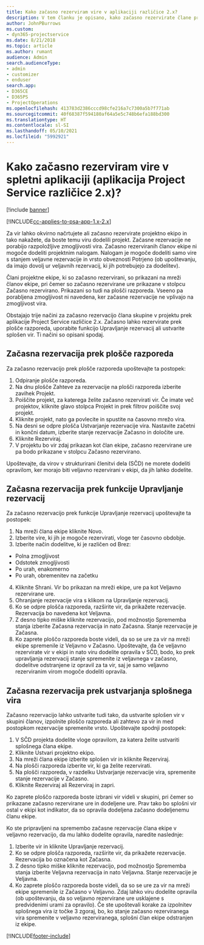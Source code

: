```yaml
---
title: Kako začasno rezerviram vire v aplikaciji različice 2.x?
description: V tem članku je opisano, kako začasno rezervirate člane projektne ekipe v storitvi Project Service.
author: JohnPBurrows
ms.custom:
- dyn365-projectservice
ms.date: 8/21/2018
ms.topic: article
ms.author: rumant
audience: Admin
search.audienceType:
- admin
- customizer
- enduser
search.app:
- D365CE
- D365PS
- ProjectOperations
ms.openlocfilehash: 413783d2386cccd98cfe216a7c7300a5b7f771ab
ms.sourcegitcommit: 40f68387f594180af64a5e5c748b6efa188bd300
ms.translationtype: HT
ms.contentlocale: sl-SI
ms.lasthandoff: 05/10/2021
ms.locfileid: "5992921"
---
```

# <a name="how-do-i-soft-book-resources-in-the-web-app-project-service-app-v2x"></a>Kako začasno rezerviram vire v spletni aplikaciji (aplikacija Project Service različice 2.x)?

[!include [banner](../includes/psa-now-project-operations.md)]

[!INCLUDE[cc-applies-to-psa-app-1.x-2.x](../includes/cc-applies-to-psa-app-1x-2x.md)]

Za vir lahko okvirno načrtujete ali začasno rezervirate projektno ekipo in tako nakažete, da boste temu viru dodelili projekt. Začasne rezervacije ne porabijo razpoložljive zmogljivosti vira. Začasno rezerviranih članov ekipe ni mogoče dodeliti projektnim nalogam. Nalogam je mogoče dodeliti samo vire s stanjem veljavne rezervacije in vrsto obveznosti Potrjeno (ob upoštevanju, da imajo dovolj ur veljavnih rezervacij, ki jih potrebujejo za dodelitev).

Člani projektne ekipe, ki so začasno rezervirani, so prikazani na mreži članov ekipe, pri čemer so začasno rezervirane ure prikazane v stolpcu Začasno rezervirano. Prikazani so tudi na plošči razporeda. Vseeno pa porabljena zmogljivost ni navedena, ker začasne rezervacije ne vplivajo na zmogljivost vira.

Obstajajo trije načini za začasno rezervacijo člana skupine v projektu prek aplikacije Project Service različice 2.x. Začasno lahko rezervirate prek plošče razporeda, uporabite funkcijo Upravljanje rezervacij ali ustvarite splošen vir. Ti načini so opisani spodaj.

## <a name="soft-book-with-the-schedule-board"></a>Začasna rezervacija prek plošče razporeda

Za začasno rezervacijo prek plošče razporeda upoštevajte ta postopek: 
1. Odpiranje plošče razporeda.
2. Na dnu plošče Zahteve za rezervacije na plošči razporeda izberite zavihek Projekt.
3. Poiščite projekt, za katerega želite začasno rezervirati vir. Če imate več projektov, kliknite glavo stolpca Projekt in prek filtrov poiščite svoj projekt.
4. Kliknite projekt, nato ga povlecite in spustite na časovno mrežo vira.
5. Na desni se odpre plošča Ustvarjanje rezervacije vira. Nastavite začetni in končni datum, izberite stanje rezervacije Začasno in določite ure. 
6. Kliknite Rezerviraj.
7. V projektu bo vir zdaj prikazan kot član ekipe, začasno rezervirane ure pa bodo prikazane v stolpcu Začasno rezervirano.

Upoštevajte, da virov v strukturirani členitvi dela (SČD) ne morete dodeliti opravilom, ker morajo biti veljavno rezervirani v ekipi, da jih lahko dodelite.

## <a name="soft-book-using-the-maintain-bookings-feature"></a>Začasna rezervacija prek funkcije Upravljanje rezervacij

Za začasno rezervacijo prek funkcije Upravljanje rezervacij upoštevajte ta postopek:
1. Na mreži člana ekipe kliknite Novo.
2. Izberite vire, ki jih je mogoče rezervirati, vloge ter časovno obdobje.
3. Izberite način dodelitve, ki je različen od Brez:
- Polna zmogljivost
- Odstotek zmogljivosti
- Po urah, enakomerno
- Po urah, obremenitev na začetku
4. Kliknite Shrani. Vir bo prikazan na mreži ekipe, ure pa kot Veljavno rezervirane ure.
5. Ohranjanje rezervacije vira s klikom na Upravljanje rezervacij.
6. Ko se odpre plošča razporeda, razširite vir, da prikažete rezervacije. Rezervacija bo navedena kot Veljavna.
7. Z desno tipko miške kliknite rezervacijo, pod možnostjo Sprememba stanja izberite Začasna rezervacija in nato Začasna. Stanje rezervacije je Začasna.
8. Ko zaprete ploščo razporeda boste videli, da so se ure za vir na mreži ekipe spremenile iz Veljavno v Začasno.
Upoštevajte, da če veljavno rezervirate vir v ekipi in nato viru dodelite opravila v SČD, bodo, ko prek upravljanja rezervacij stanje spremenite iz veljavnega v začasno, dodelitve odstranjene iz opravil za ta vir, saj je samo veljavno rezerviranim virom mogoče dodeliti opravila.

## <a name="soft-book-by-creating-a-generic-resource"></a>Začasna rezervacija prek ustvarjanja splošnega vira

Začasno rezervacijo lahko ustvarite tudi tako, da ustvarite splošen vir v skupini članov, izpolnite ploščo razporeda ali zahtevo za vir in med postopkom rezervacije spremenite vrsto.
Upoštevajte spodnji postopek:

1. V SČD projekta dodelite vloge opravilom, za katera želite ustvariti splošnega člana ekipe.
2. Kliknite Ustvari projektno ekipo.
3. Na mreži člana ekipe izberite splošen vir in kliknite Rezerviraj.
4. Na plošči razporeda izberite vir, ki ga želite rezervirati.
5. Na plošči razporeda, v razdelku Ustvarjanje rezervacije vira, spremenite stanje rezervacije v Začasno.
6. Kliknite Rezerviraj ali Rezerviraj in zapri.

Ko zaprete ploščo razporeda boste izbrani vir videli v skupini, pri čemer so prikazane začasno rezervirane ure in dodeljene ure. Prav tako bo splošni vir ostal v ekipi kot indikator, da so opravila dodeljena začasno dodeljenemu članu ekipe.

Ko ste pripravljeni na spremembo začasne rezervacije člana ekipe v veljavno rezervacijo, da mu lahko dodelite opravila, naredite naslednje:

1. Izberite vir in kliknite Upravljanje rezervacij.
2. Ko se odpre plošča razporeda, razširite vir, da prikažete rezervacije. Rezervacija bo označena kot Začasna.
3. Z desno tipko miške kliknite rezervacijo, pod možnostjo Sprememba stanja izberite Veljavna rezervacija in nato Veljavna. Stanje rezervacije je Veljavna.
4. Ko zaprete ploščo razporeda boste videli, da so se ure za vir na mreži ekipe spremenile iz Začasno v Veljavno. Zdaj lahko viru dodelite opravila (ob upoštevanju, da so veljavno rezervirane ure usklajene s predvidenimi urami za opravilo). Če ste upoštevali korake za izpolnitev splošnega vira iz točke 3 zgoraj, bo, ko stanje začasno rezerviranega vira spremenite v veljavno rezerviranega, splošni član ekipe odstranjen iz ekipe.


[!INCLUDE[footer-include](../includes/footer-banner.md)]